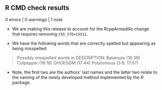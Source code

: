 ## R CMD check results

0 errors | 0 warnings | 1 note

- We are making this release to account for the RcppArmadillo change that
requires removing `CXX_STD=CXX11`.

- We have the following words that are correctly spelled but appearing as 
  being misspelled: 

> Possibly misspelled words in DESCRIPTION:
>  Balamuta (18:39)
>  Culpepper (18:18)
>  OHOEGDM (17:44)
>  Polytomous (3:9, 17:57)

- Note, the first two are the authors' last names and the latter two relate
  to the naming of the newly developed method implemented by the _R_ package.
